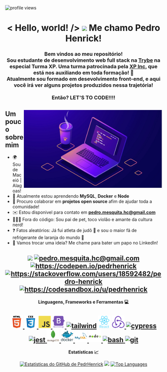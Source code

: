 <div>
  <img src="https://komarev.com/ghpvc/?username=PedrHenrick" alt="profile views" />
</div>
<h1 align="center">< Hello, world! /> <img src="https://raw.githubusercontent.com/kaueMarques/kaueMarques/master/hi.gif" width="30px"> Me chamo Pedro Henrick!</h1>
<h3 align="center">
  Bem vindos ao meu repositório!
  <br> Sou estudante de desenvolvimento web full stack na <a href="https://betrybe.com">Trybe</a> na especial Turma XP. Uma turma patrocinada pela <a href="https://www.xpinc.com/">XP Inc</a>, que está nos auxiliando em toda formação! 🚀
  <br>
   Atualmente sou formado em desevolvimento front-end, e aqui você irá ver alguns projetos produzidos nessa trajetória!
  <br>
  <br>
  Então? LET'S TO CODE!!!!
</h3>

<div align="center">
  <img height="250px" align="right" src="./foto1.webp" />
  <div align="left" style="display: inline_block">
    <h2><strong>Um pouco sobre mim</strong></h2>
    <ul>
      <li> 🌍 Sou de Maceió | Alagoas!</li>
      <li> 🧠 Atualmente estou aprendendo <strong>MySQL</strong>, <strong>Docker</strong> e <strong>Node</strong></li>
      <li> 🤝 Procuro colaborar em <strong>projetos open source</strong> afim de ajudar toda a comunidade!</li>
      <li> ✉️ Estou disponivel para contato em <a href="mailto:pedro.mesquita.hc@gmail.com"><strong>pedro.mesquita.hc@gmail.com</strong></a></li>
      <li> 🧘🏽‍♂️ Fora do código: Sou pai de pet, toco violão e amante da cultura nerd!</li>
      <li> ❓ Fatos aleatórios: Já fui atleta de judô 🥋 e sou o maior fã de refrigerante de laranja do mundo 🥤</li>
      <li> 💬 Vamos trocar uma ideia? Me chame para bater um papo no LinkedIn!</li>
    </ul>
  </div>
  <h2>
    <a href="https://www.linkedin.com/in/pedro-henrick/" target="_blank"><img src="https://img.shields.io/badge/-LinkedIn-%230077B5?style=for-the-badge&logo=linkedin&logoColor=white" target="_blank"></a>
    <a href="mailto:pedro.mesquita.hc@gmail.com" target="blank"><img src="https://img.shields.io/badge/Gmail-D14836?style=for-the-badge&logo=gmail&logoColor=white" alt="pedro.mesquita.hc@gmail.com" /></a>
    <a href="https://codepen.io/pedrhenrick" target="blank"><img src="https://raw.githubusercontent.com/rahuldkjain/github-profile-readme-generator/master/src/images/icons/Social/codepen.svg" alt="https://codepen.io/pedrhenrick" height="30" width="40" /></a>
    <a href="https://stackoverflow.com/users/19028048/pedromesquita" target="blank"><img  src="https://raw.githubusercontent.com/rahuldkjain/github-profile-readme-generator/master/src/images/icons/Social/stack-overflow.svg" alt="https://stackoverflow.com/users/18592482/pedro-henrick" height="30" width="40" /></a>
    <a href="https://codesandbox.io/u/PedrHenrick" target="blank"><img src="https://raw.githubusercontent.com/rahuldkjain/github-profile-readme-generator/master/src/images/icons/Social/codesandbox.svg" alt="https://codesandbox.io/u/pedrhenrick" height="30" width="40" /></a>
  </h2>
</div>

<p align="center"><strong>Linguagens, Frameworks e Ferramentas 💻</strong></p>
<div align="center" style="margin-top: 30px" style="display: inline_block">
  <h2 align="center">
      <a href="https://www.w3.org/html/" target="_blank" rel="noreferrer"> <img src="https://raw.githubusercontent.com/devicons/devicon/master/icons/html5/html5-original-wordmark.svg" alt="html5" width="40" height="40"/> </a>
      <a href="https://www.w3schools.com/css/" target="_blank" rel="noreferrer"> <img src="https://raw.githubusercontent.com/devicons/devicon/master/icons/css3/css3-original-wordmark.svg" alt="css3" width="40" height="40"/> </a>
      <a href="https://developer.mozilla.org/en-US/docs/Web/JavaScript" target="_blank" rel="noreferrer"> <img src="https://raw.githubusercontent.com/devicons/devicon/master/icons/javascript/javascript-original.svg" alt="javascript" width="40" height="40"/> </a>
      <a href="https://getbootstrap.com" target="_blank" rel="noreferrer"> <img src="https://raw.githubusercontent.com/devicons/devicon/master/icons/bootstrap/bootstrap-plain-wordmark.svg" alt="bootstrap" width="40" height="40"/> </a>
      <a href="https://tailwindcss.com/" target="_blank" rel="noreferrer"> <img src="https://www.vectorlogo.zone/logos/tailwindcss/tailwindcss-icon.svg" alt="tailwind" width="40" height="40"/></a>
      <a href="https://reactjs.org/" target="_blank" rel="noreferrer"> <img src="https://raw.githubusercontent.com/devicons/devicon/master/icons/react/react-original-wordmark.svg" alt="react" width="40" height="40"/></a>
      <a href="https://redux.js.org" target="_blank" rel="noreferrer"> <img src="https://raw.githubusercontent.com/devicons/devicon/master/icons/redux/redux-original.svg" alt="redux" width="40" height="40"/> </a>
      <a href="https://www.cypress.io" target="_blank" rel="noreferrer"> <img src="https://raw.githubusercontent.com/simple-icons/simple-icons/6e46ec1fc23b60c8fd0d2f2ff46db82e16dbd75f/icons/cypress.svg" alt="cypress" width="40" height="40"/> </a>
      <a href="https://jestjs.io" target="_blank" rel="noreferrer"> <img src="https://www.vectorlogo.zone/logos/jestjsio/jestjsio-icon.svg" alt="jest" width="40" height="40"/> </a>
      <a href="https://www.mongodb.com/" target="_blank" rel="noreferrer"> <img src="https://raw.githubusercontent.com/devicons/devicon/master/icons/mongodb/mongodb-original-wordmark.svg" alt="mongodb" width="40" height="40"/> </a>
      <a href="https://www.docker.com/" target="_blank" rel="noreferrer"> <img src="https://raw.githubusercontent.com/devicons/devicon/master/icons/docker/docker-original-wordmark.svg" alt="docker" width="40" height="40"/> </a>
      <a href="https://www.mysql.com/" target="_blank" rel="noreferrer"> <img src="https://raw.githubusercontent.com/devicons/devicon/master/icons/mysql/mysql-original-wordmark.svg" alt="mysql" width="40" height="40"/> </a>
      <a href="https://nodejs.org" target="_blank" rel="noreferrer"> <img src="https://raw.githubusercontent.com/devicons/devicon/master/icons/nodejs/nodejs-original-wordmark.svg" alt="nodejs" width="40" height="40"/> </a>
      <a href="https://www.gnu.org/software/bash/" target="_blank" rel="noreferrer"> <img src="https://www.vectorlogo.zone/logos/gnu_bash/gnu_bash-icon.svg" alt="bash" width="40" height="40"/> </a>
      <a href="https://git-scm.com/" target="_blank" rel="noreferrer"> <img src="https://www.vectorlogo.zone/logos/git-scm/git-scm-icon.svg" alt="git" width="40" height="40"/> </a>
  </h2>
</div>
 
<p align="center"><strong>Estatísticas 📈</strong></p>
<p align="center">
  <div align="center">
    <a href="http://www.github.com/PedrHenrick"><img src="https://github-readme-stats.vercel.app/api?username=PedrHenrick&show_icons=true&hide=&count_private=true&title_color=facc15&text_color=ffffff&icon_color=facc15&bg_color=1e3a8a&hide_border=true&show_icons=true" alt="Estatísticas do GitHub de PedrHenrick" /></a>
    <a href="http://www.github.com/PedrHenrick"><img src="https://github-readme-streak-stats.herokuapp.com/?user=PedrHenrick&stroke=ffffff&background=1e3a8a&ring=facc15&fire=facc15&currStreakNum=ffffff&currStreakLabel=facc15&sideNums=ffffff&sideLabels=ffffff&dates=ffffff&hide_border=true" /></a>
    <a href="https://github.com/PedrHenrick" align="left"><img src="https://github-readme-stats.vercel.app/api/top-langs?username=pedrhenrick&langs_count=10&title_color=facc15&text_color=ffffff&icon_color=facc15&bg_color=1e3a8a&hide_border=true&locale=en&layout=compact" alt="Top Languages" /></a>
  </div>
</p>
